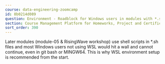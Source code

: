 ```yaml
---
course: data-engineering-zoomcamp
id: 8b0214d089
question: Environment - Roadblock for Windows users in modules with *.sh (shell scripts).
section: Course Management Platform for Homeworks, Project and Certificate
sort_order: 390
---
```


Later modules (module-05 & RisingWave workshop) use shell scripts in *.sh files and most Windows users not using WSL would hit a wall and cannot continue, even in git bash or MINGW64. This is why WSL environment setup is recommended from the start.

